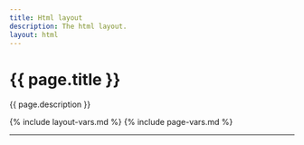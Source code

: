 ```yaml
---
title: Html layout
description: The html layout.
layout: html
---
```


# {{ page.title }}

{{ page.description }}

{% include layout-vars.md %}
{% include page-vars.md %}

---